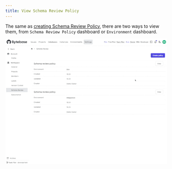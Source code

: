 ```yaml
---
title: View Schema Review Policy
---
```


The same as [creating Schema Review Policy](/docs/use-bytebase/schema-review/create-schema-review-policy), there are two ways to view them, from `Schema Review Policy` dashboard or `Environment` dashboard.

![schema-review-view](/static/docs-assets/schema-review-view.gif)